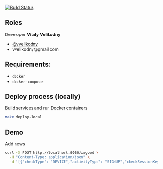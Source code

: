 [![Build Status](https://travis-ci.com/vvelikodny/ff-go-test.svg?branch=master)](https://travis-ci.com/vvelikodny/ff-go-test)

## Roles

Developer __Vitaly Velikodny__
  * [@vvelikodny](https://github.com/vvelikodny)
  * [vvelikodny@gmail.com](mailto:vvelikodny@gmail.com)  

## Requirements:
  * `docker`
  * `docker-compose`
  
## Deploy process (locally)

Build services and run Docker containers

```bash
make deploy-local
```

## Demo

Add news

```bash
curl -X POST http://localhost:8080/isgood \
  -H "Content-Type: application/json" \
  -d '[{"checkType": "DEVICE","activityType": "SIGNUP","checkSessionKey": "string","activityData": [{"kvpKey": "ip.address","kvpValue": "1.23.45.123","kvpType": "general.string"}]}]'
```

